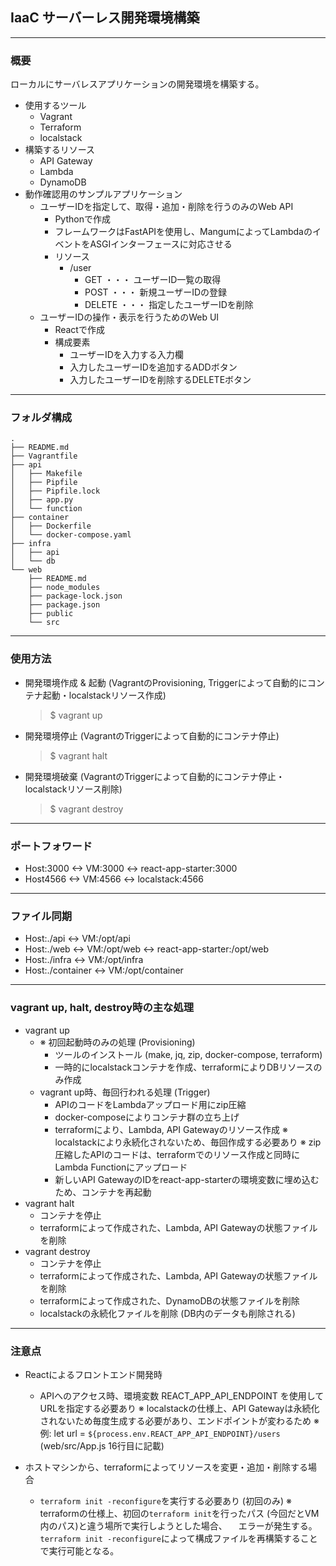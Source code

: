 ## IaaC サーバーレス開発環境構築
---
### 概要
ローカルにサーバレスアプリケーションの開発環境を構築する。
- 使用するツール
  - Vagrant
  - Terraform
  - localstack
- 構築するリソース
  - API Gateway
  - Lambda
  - DynamoDB
- 動作確認用のサンプルアプリケーション
  - ユーザーIDを指定して、取得・追加・削除を行うのみのWeb API
	- Pythonで作成
	- フレームワークはFastAPIを使用し、MangumによってLambdaのイベントをASGIインターフェースに対応させる
	- リソース
		- /user
			- GET ・・・ ユーザーID一覧の取得
			- POST ・・・ 新規ユーザーIDの登録
			- DELETE ・・・ 指定したユーザーIDを削除
  - ユーザーIDの操作・表示を行うためのWeb UI
	- Reactで作成
	- 構成要素
		- ユーザーIDを入力する入力欄
		- 入力したユーザーIDを追加するADDボタン
		- 入力したユーザーIDを削除するDELETEボタン
---
### フォルダ構成
```
.
├── README.md
├── Vagrantfile
├── api
│   ├── Makefile
│   ├── Pipfile
│   ├── Pipfile.lock
│   ├── app.py
│   └── function
├── container
│   ├── Dockerfile
│   └── docker-compose.yaml
├── infra
│   ├── api
│   └── db
└── web
    ├── README.md
    ├── node_modules
    ├── package-lock.json
    ├── package.json
    ├── public
    └── src
```
---
### 使用方法
- 開発環境作成 & 起動 (VagrantのProvisioning, Triggerによって自動的にコンテナ起動・localstackリソース作成)

  > $ vagrant up

- 開発環境停止 (VagrantのTriggerによって自動的にコンテナ停止)

  > $ vagrant halt

- 開発環境破棄 (VagrantのTriggerによって自動的にコンテナ停止・localstackリソース削除)

  > $ vagrant destroy
---
### ポートフォワード
- Host:3000 <-> VM:3000 <-> react-app-starter:3000
- Host4566 <-> VM:4566 <-> localstack:4566
---
### ファイル同期
- Host:./api <-> VM:/opt/api
- Host:./web <-> VM:/opt/web <-> react-app-starter:/opt/web
- Host:./infra <-> VM:/opt/infra
- Host:./container <-> VM:/opt/container
---
### vagrant up, halt, destroy時の主な処理
- vagrant up
  - ※ 初回起動時のみの処理 (Provisioning)
    - ツールのインストール (make, jq, zip, docker-compose, terraform)
    - 一時的にlocalstackコンテナを作成、terraformによりDBリソースのみ作成
  - vagrant up時、毎回行われる処理 (Trigger)
    - APIのコードをLambdaアップロード用にzip圧縮
    - docker-composeによりコンテナ群の立ち上げ
    - terraformにより、Lambda, API Gatewayのリソース作成
      ※ localstackにより永続化されないため、毎回作成する必要あり
      ※ zip圧縮したAPIのコードは、terraformでのリソース作成と同時にLambda Functionにアップロード
    - 新しいAPI GatewayのIDをreact-app-starterの環境変数に埋め込むため、コンテナを再起動
- vagrant halt
  - コンテナを停止
  - terraformによって作成された、Lambda, API Gatewayの状態ファイルを削除
- vagrant destroy
  - コンテナを停止
  - terraformによって作成された、Lambda, API Gatewayの状態ファイルを削除
  - terraformによって作成された、DynamoDBの状態ファイルを削除
  - localstackの永続化ファイルを削除 (DB内のデータも削除される)
---
### 注意点
- Reactによるフロントエンド開発時
  - APIへのアクセス時、環境変数 REACT_APP_API_ENDPOINT を使用してURLを指定する必要あり
    ※ localstackの仕様上、API Gatewayは永続化されないため毎度生成する必要があり、エンドポイントが変わるため
  ※ 例: let url = `${process.env.REACT_APP_API_ENDPOINT}/users` (web/src/App.js 16行目に記載)
  
- ホストマシンから、terraformによってリソースを変更・追加・削除する場合
  - `terraform init -reconfigure`を実行する必要あり (初回のみ)
    ※ terraformの仕様上、初回の`terraform init`を行ったパス (今回だとVM内のパス)と違う場所で実行しようとした場合、
    　エラーが発生する。`terraform init -reconfigure`によって構成ファイルを再構築することで実行可能となる。

